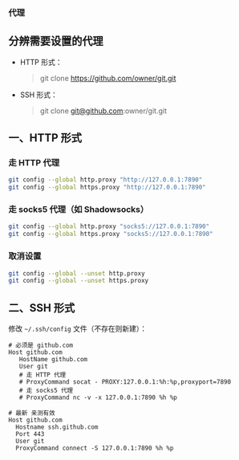 ### 代理
## 分辨需要设置的代理

- HTTP 形式：
  > git clone https://github.com/owner/git.git
- SSH 形式：
  > git clone git@github.com:owner/git.git

## 一、HTTP 形式
### 走 HTTP 代理

```bash
git config --global http.proxy "http://127.0.0.1:7890"
git config --global https.proxy "http://127.0.0.1:7890"
```

### 走 socks5 代理（如 Shadowsocks）

```bash
git config --global http.proxy "socks5://127.0.0.1:7890"
git config --global https.proxy "socks5://127.0.0.1:7890"
```

### 取消设置

```bash
git config --global --unset http.proxy
git config --global --unset https.proxy
```

## 二、SSH 形式

修改 `~/.ssh/config` 文件（不存在则新建）：

```
# 必须是 github.com
Host github.com
   HostName github.com
   User git
   # 走 HTTP 代理
   # ProxyCommand socat - PROXY:127.0.0.1:%h:%p,proxyport=7890
   # 走 socks5 代理
   # ProxyCommand nc -v -x 127.0.0.1:7890 %h %p
```


```
# 最新 亲测有效
Host github.com
  Hostname ssh.github.com
  Port 443
  User git
  ProxyCommand connect -S 127.0.0.1:7890 %h %p
```